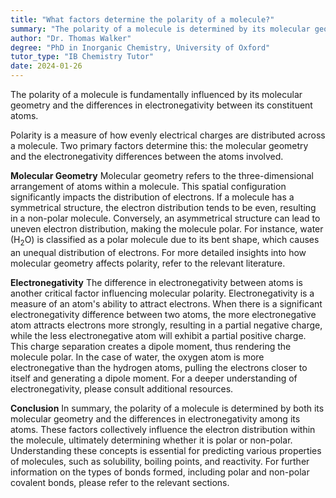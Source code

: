 ```yaml
---
title: "What factors determine the polarity of a molecule?"
summary: "The polarity of a molecule is determined by its molecular geometry and the difference in electronegativity between its atoms."
author: "Dr. Thomas Walker"
degree: "PhD in Inorganic Chemistry, University of Oxford"
tutor_type: "IB Chemistry Tutor"
date: 2024-01-26
---
```


The polarity of a molecule is fundamentally influenced by its molecular geometry and the differences in electronegativity between its constituent atoms.

Polarity is a measure of how evenly electrical charges are distributed across a molecule. Two primary factors determine this: the molecular geometry and the electronegativity differences between the atoms involved.

**Molecular Geometry**
Molecular geometry refers to the three-dimensional arrangement of atoms within a molecule. This spatial configuration significantly impacts the distribution of electrons. If a molecule has a symmetrical structure, the electron distribution tends to be even, resulting in a non-polar molecule. Conversely, an asymmetrical structure can lead to uneven electron distribution, making the molecule polar. For instance, water ($\text{H}_2\text{O}$) is classified as a polar molecule due to its bent shape, which causes an unequal distribution of electrons. For more detailed insights into how molecular geometry affects polarity, refer to the relevant literature.

**Electronegativity**
The difference in electronegativity between atoms is another critical factor influencing molecular polarity. Electronegativity is a measure of an atom's ability to attract electrons. When there is a significant electronegativity difference between two atoms, the more electronegative atom attracts electrons more strongly, resulting in a partial negative charge, while the less electronegative atom will exhibit a partial positive charge. This charge separation creates a dipole moment, thus rendering the molecule polar. In the case of water, the oxygen atom is more electronegative than the hydrogen atoms, pulling the electrons closer to itself and generating a dipole moment. For a deeper understanding of electronegativity, please consult additional resources.

**Conclusion**
In summary, the polarity of a molecule is determined by both its molecular geometry and the differences in electronegativity among its atoms. These factors collectively influence the electron distribution within the molecule, ultimately determining whether it is polar or non-polar. Understanding these concepts is essential for predicting various properties of molecules, such as solubility, boiling points, and reactivity. For further information on the types of bonds formed, including polar and non-polar covalent bonds, please refer to the relevant sections.
    